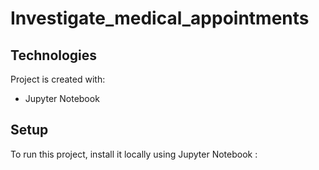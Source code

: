 # Investigate_medical_appointments
## Technologies
Project is created with:
* Jupyter Notebook

## Setup
To run this project, install it locally using Jupyter Notebook :

```

